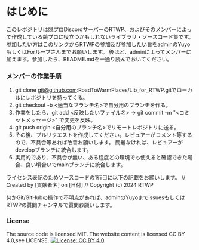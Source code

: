 # はじめに

このレポジトリは競プロDiscordサーバーのRTWP、およびそのメンバーによって作成している競プロに役立つかもしれないライブラリ・ソースコード集です。
参加したい方は[このリンク](https://discord.gg/Zz8tqUYwBP)からRTWPの参加及び参加したい旨をadminのYuyoもしくはForループさんまでお願いします。
後ほど、adminによってメンバーに加えます。参加したら、README.mdを一通り読んでおいてください。

### メンバーの作業手順

1. git clone git@github.com:RoadToWarmPlaces/Lib_for_RTWP.gitでローカルにレポジトリを持ってくる。
2. git checkout -b <適当なブランチ名>で自分用のブランチを作る。
3. 作業をしたら、git add <反映したいファイル名> → git commit -m "<コミットメッセージ>" で変更を反映。
4. git push origin <自分用のブランチ名>でリモートレポジトリに送る。
5. その後、プルリクエストを作成してください。レビュアーがコメント等するので、不具合等あれば改善お願いします。
   問題なければ、レビュアーがdevelopブランチに統合します。
6. 実用的であり、不具合が無い、ある程度どの環境でも使えると確認できた場合、良い頃合いでmainブランチに統合します。

ライセンス表記のためソースコードの1行目に以下の記載をお願いします。
// Created by [貢献者名] on [日付]
// Copyright (c) 2024 RTWP

何かGit/GitHubの操作で不明点があれば、adminのYuyoまでissuesもしくはRTWPの質問チャンネルで質問お願いします。

### License

The source code is licensed MIT. The website content is licensed CC BY 4.0,see LICENSE.
[![License: CC BY 4.0](https://img.shields.io/badge/License-CC%20BY%204.0-lightgrey.svg)](https://creativecommons.org/licenses/by/4.0/)

